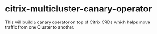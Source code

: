 # citrix-multicluster-canary-operator
This will build a canary operator on top of Citrix CRDs which helps move traffic from one Cluster to another.
